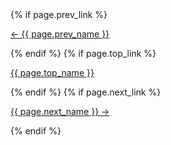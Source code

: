 <div class="docs-nav">
  {% if page.prev_link %}
  <p class="docs-nav-item">
    <a href="{{page.prev_link}}">&lt;- {{ page.prev_name }}</a>
  </p>
  {% endif %}
  {% if page.top_link %}
  <p class="docs-nav-item">
    <a href="{{ page.top_link }}">{{ page.top_name }}</a>
  </p>
  {% endif %}
  {% if page.next_link %}
  <p class="docs-nav-item">
    <a href="{{ page.next_link }}">{{ page.next_name }} -&gt;</a>
  </p>
  {% endif %}
</div>  